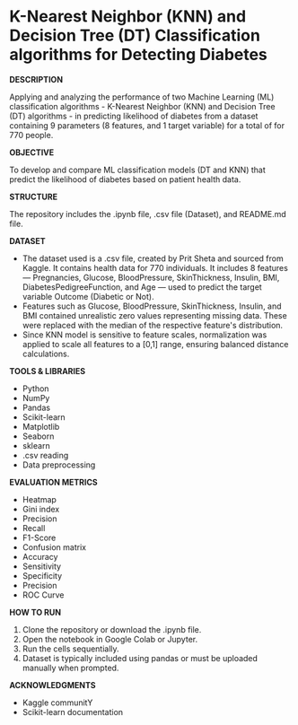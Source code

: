# K-Nearest Neighbor (KNN) and Decision Tree (DT) Classification algorithms for Detecting Diabetes

**DESCRIPTION**

Applying and analyzing the performance of two Machine Learning (ML) classification algorithms - K-Nearest Neighbor (KNN) and Decision Tree (DT) algorithms - in predicting likelihood of diabetes from a dataset containing 9 parameters (8 features, and 1 target variable) for a total of for 770 people. 

**OBJECTIVE**

To develop and compare ML classification models (DT and KNN) that predict the likelihood of diabetes based on patient health data.

**STRUCTURE**

The repository includes the .ipynb file, .csv file (Dataset), and README.md file.

**DATASET**

- The dataset used is a .csv file, created by Prit Sheta and sourced from Kaggle. It contains health data for 770 individuals. It includes 8 features — Pregnancies, Glucose, BloodPressure, SkinThickness, Insulin, BMI, DiabetesPedigreeFunction, and Age — used to predict    the target variable Outcome (Diabetic or Not).
- Features such as Glucose, BloodPressure, SkinThickness, Insulin, and BMI contained unrealistic zero values representing missing data. These were replaced with the median of the respective feature's distribution.
- Since KNN model is sensitive to feature scales, normalization was applied to scale all features to a [0,1] range, ensuring balanced distance calculations.

**TOOLS & LIBRARIES**

- Python
- NumPy
- Pandas
- Scikit-learn
- Matplotlib
- Seaborn
- sklearn
- .csv reading
- Data preprocessing

**EVALUATION METRICS**

- Heatmap
- Gini index
- Precision
- Recall
- F1-Score
- Confusion matrix
- Accuracy
- Sensitivity
- Specificity
- Precision
- ROC Curve

**HOW TO RUN**

1. Clone the repository or download the .ipynb file.
2. Open the notebook in Google Colab or Jupyter.
3. Run the cells sequentially.
4. Dataset is typically included using pandas or must be uploaded manually when prompted.

**ACKNOWLEDGMENTS**

- Kaggle communitY
- Scikit-learn documentation
